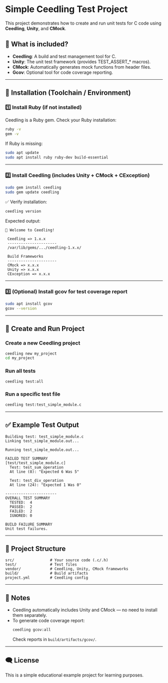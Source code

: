 # Simple Ceedling Test Project

This project demonstrates how to create and run unit tests for C code using **Ceedling**, **Unity**, and **CMock**.

## 📌 What is included?

- **Ceedling**: A build and test management tool for C.
- **Unity**: The unit test framework (provides TEST\_ASSERT\_\* macros).
- **CMock**: Automatically generates mock functions from header files.
- **Gcov**: Optional tool for code coverage reporting.

---

## 🚀 Installation (Toolchain / Environment)

### 1️⃣ Install Ruby (if not installed)

Ceedling is a Ruby gem. Check your Ruby installation:

```bash
ruby -v
gem -v
```

If Ruby is missing:

```bash
sudo apt update
sudo apt install ruby ruby-dev build-essential
```

---

### 2️⃣ Install Ceedling (includes Unity + CMock + CException)

```bash
sudo gem install ceedling
sudo gem update ceedling
```

✅ Verify installation:

```bash
ceedling version
```

Expected output:

```
🌱 Welcome to Ceedling!

 Ceedling => 1.x.x
 ----------------------
 /var/lib/gems/.../ceedling-1.x.x/

 Build Frameworks
 ----------------------
 CMock => x.x.x
 Unity => x.x.x
 CException => x.x.x
```

---

### 3️⃣ (Optional) Install gcov for test coverage report

```bash
sudo apt install gcov
gcov --version
```

---

## 🚀 Create and Run Project

### Create a new Ceedling project

```bash
ceedling new my_project
cd my_project
```

### Run all tests

```bash
ceedling test:all
```

### Run a specific test file

```bash
ceedling test:test_simple_module.c
```

---

## ✅ Example Test Output

```
Building test: test_simple_module.c
Linking test_simple_module.out...

Running test_simple_module.out...

FAILED TEST SUMMARY
[test/test_simple_module.c]
  Test: test_sum_operation
  At line (8): "Expected 6 Was 5"

  Test: test_div_operation
  At line (24): "Expected 1 Was 0"

-----------------------
OVERALL TEST SUMMARY
  TESTED:  4
  PASSED:  2
  FAILED:  2
  IGNORED: 0

BUILD FAILURE SUMMARY
Unit test failures.
```

---

## 📂 Project Structure

```
src/                # Your source code (.c/.h)
test/               # Test files
vendor/             # Ceedling, Unity, CMock frameworks
build/              # Build artifacts
project.yml         # Ceedling config
```

---

## 🔗 Notes

- Ceedling automatically includes Unity and CMock — no need to install them separately.
- To generate code coverage report:
  ```bash
  ceedling gcov:all
  ```
  Check reports in `build/artifacts/gcov/`.

---

## 🗨 License

This is a simple educational example project for learning purposes.


